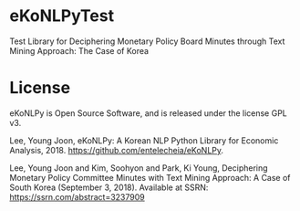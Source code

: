 # eKoNLPyTest
Test Library for Deciphering Monetary Policy Board Minutes through Text Mining Approach: The Case of Korea

# License 
eKoNLPy is Open Source Software, and is released under the license GPL v3.

Lee, Young Joon, eKoNLPy: A Korean NLP Python Library for Economic Analysis, 2018. https://github.com/entelecheia/eKoNLPy.

Lee, Young Joon and Kim, Soohyon and Park, Ki Young, Deciphering Monetary Policy Committee Minutes with Text Mining Approach: A Case of South Korea (September 3, 2018). Available at SSRN: https://ssrn.com/abstract=3237909
